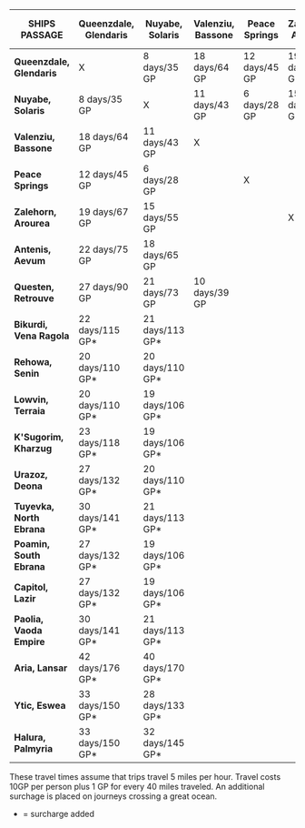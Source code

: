 | SHIPS PASSAGE             | **Queenzdale, Glendaris** | **Nuyabe, Solaris** | **Valenziu, Bassone** | **Peace Springs** | **Zalehorn, Arourea** | **Antenis, Aevum** | **Questen, Retrouve** | **Bikurdi, Vena Ragola** | **Rehowa, Senin** | **Lowvin, Terraia** | **K'Sugorim, Kharzug** | **Urazoz, Deona** | **Tuyevka, North Ebrana** | **Poamin, South Ebrana** | **Capitol, Lazir** | **Paolia, Vaoda Empire** | **Aria, Lansar** | **Ytic, Eswea** | **Halura, Palmyria** |
|---------------------------|---------------------------|---------------------|-----------------------|-------------------|-----------------------|--------------------|-----------------------|--------------------------|-------------------|---------------------|------------------------|-------------------|---------------------------|--------------------------|--------------------|--------------------------|------------------|-----------------|----------------------|
| **Queenzdale, Glendaris** |             X             |     8 days/35 GP    |     18 days/64 GP     |   12 days/45 GP   |     19 days/67 GP     |    22 days/75 GP   |     27 days/90 GP     |      22 days/115 GP*     |  20 days/110 GP*  |   20 days/110 GP*   |    23 days/118 GP*     |  27 days/132 GP*  |      30 days/141 GP*      |      27 days/132 GP*     |   27 days/132 GP*  |      30 days/141 GP*     |  42 days/176 GP* | 33 days/150 GP* |    33 days/150 GP*   |
| **Nuyabe, Solaris**       |        8 days/35 GP       |          X          |     11 days/43 GP     |    6 days/28 GP   |     15 days/55 GP     |    18 days/65 GP   |     21 days/73 GP     |      21 days/113 GP*     |  20 days/110 GP*  |   19 days/106 GP*   |     19 days/106 GP*    |  20 days/110 GP*  |      21 days/113 GP*      |      19 days/106 GP*     |   19 days/106 GP*  |      21 days/113 GP*     |  40 days/170 GP* | 28 days/133 GP* |    32 days/145 GP*   |
| **Valenziu, Bassone**     |       18 days/64 GP       |    11 days/43 GP    |           X           |                   |                       |                    |     10 days/39 GP     |                          |                   |                     |                        |                   |                           |                          |                    |                          |                  |                 |                      |
| **Peace Springs**         |       12 days/45 GP       |     6 days/28 GP    |                       |         X         |                       |                    |                       |                          |                   |                     |                        |                   |                           |                          |                    |                          |                  |                 |                      |
| **Zalehorn, Arourea**     |       19 days/67 GP       |    15 days/55 GP    |                       |                   |           X           |                    |                       |                          |                   |                     |                        |                   |                           |                          |                    |                          |                  |                 |                      |
| **Antenis, Aevum**        |       22 days/75 GP       |    18 days/65 GP    |                       |                   |                       |          X         |                       |                          |                   |                     |                        |                   |                           |                          |                    |                          |                  |                 |                      |
| **Questen, Retrouve**     |       27 days/90 GP       |    21 days/73 GP    |     10 days/39 GP     |                   |                       |                    |           X           |                          |                   |                     |                        |                   |                           |                          |                    |                          |                  |                 |                      |
| **Bikurdi, Vena Ragola**  |      22 days/115 GP*      |   21 days/113 GP*   |                       |                   |                       |                    |                       |             X            |                   |                     |                        |                   |                           |                          |                    |                          |                  |                 |                      |
| **Rehowa, Senin**         |      20 days/110 GP*      |   20 days/110 GP*   |                       |                   |                       |                    |                       |                          |         X         |                     |                        |                   |                           |                          |                    |                          |                  |                 |                      |
| **Lowvin, Terraia**       |      20 days/110 GP*      |   19 days/106 GP*   |                       |                   |                       |                    |                       |                          |                   |          X          |                        |                   |                           |                          |                    |                          |                  |                 |                      |
| **K'Sugorim, Kharzug**    |      23 days/118 GP*      |   19 days/106 GP*   |                       |                   |                       |                    |                       |                          |                   |                     |            X           |                   |                           |                          |                    |                          |                  |                 |                      |
| **Urazoz, Deona**         |      27 days/132 GP*      |   20 days/110 GP*   |                       |                   |                       |                    |                       |                          |                   |                     |                        |         X         |                           |                          |                    |                          |                  |                 |                      |
| **Tuyevka, North Ebrana** |      30 days/141 GP*      |   21 days/113 GP*   |                       |                   |                       |                    |                       |                          |                   |                     |                        |                   |             X             |                          |                    |                          |                  |                 |                      |
| **Poamin, South Ebrana**  |      27 days/132 GP*      |   19 days/106 GP*   |                       |                   |                       |                    |                       |                          |                   |                     |                        |                   |                           |             X            |                    |                          |                  |                 |                      |
| **Capitol, Lazir**        |      27 days/132 GP*      |   19 days/106 GP*   |                       |                   |                       |                    |                       |                          |                   |                     |                        |                   |                           |                          |          X         |                          |                  |                 |                      |
| **Paolia, Vaoda Empire**  |      30 days/141 GP*      |   21 days/113 GP*   |                       |                   |                       |                    |                       |                          |                   |                     |                        |                   |                           |                          |                    |             X            |                  |                 |                      |
| **Aria, Lansar**          |      42 days/176 GP*      |   40 days/170 GP*   |                       |                   |                       |                    |                       |                          |                   |                     |                        |                   |                           |                          |                    |                          |         X        |                 |                      |
| **Ytic, Eswea**           |      33 days/150 GP*      |   28 days/133 GP*   |                       |                   |                       |                    |                       |                          |                   |                     |                        |                   |                           |                          |                    |                          |                  |        X        |                      |
| **Halura, Palmyria**      |      33 days/150 GP*      |   32 days/145 GP*   |                       |                   |                       |                    |                       |                          |                   |                     |                        |                   |                           |                          |                    |                          |                  |                 |           X          |

These travel times assume that trips travel 5 miles per hour. Travel costs 10GP per person plus 1 GP for every 40 miles traveled. An additional surchage is placed on journeys crossing a great ocean.

* = surcharge added
